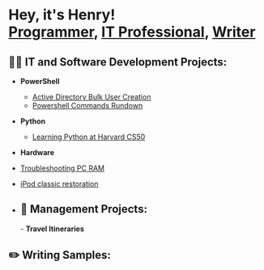 <h1>Hey, it's Henry! <br/><a href="https://github.com/thethirdbirthday">Programmer</a>, <a href=>IT Professional</a>, <a href=>Writer</a>

<h2>👨‍💻 IT and Software Development Projects:</h2>


- <b>PowerShell</b>

  - [Active Directory Bulk User Creation]()
  - [Powershell Commands Rundown](https://github.com/thethirdbirthday/powershell-commands-practice)

- <b>Python </b>
  - [Learning Python at Harvard CS50](https://github.com/thethirdbirthday/harvard_python)

- <b> Hardware </b>
- [Troubleshooting PC RAM]()
- [iPod classic restoration]()
  
- <h2>📆 Management Projects:</h2>
  - <b> Travel Itineraries </b>

<h2> ✏️ Writing Samples:</h2>

